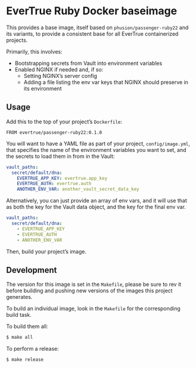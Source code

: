 # EverTrue Ruby Docker baseimage

This provides a base image, itself based on `phusion/passenger-ruby22` and its variants, to provide a consistent base for all EverTrue containerized projects.

Primarily, this involves:

* Bootstrapping secrets from Vault into environment variables
* Enabled NGINX if needed and, if so:
    - Setting NGINX’s server config
    - Adding a file listing the env var keys that NGINX should preserve in its environment

## Usage

Add this to the top of your project’s `Dockerfile`:

```
FROM evertrue/passenger-ruby22:0.1.0
```

You will want to have a YAML file as part of your project, `config/image.yml`, that specifies the name of the environment variables you want to set, and the secrets to load them in from in the Vault:

```yaml
vault_paths:
  secret/default/dna:
    EVERTRUE_APP_KEY: evertrue.app_key
    EVERTRUE_AUTH: evertrue.auth
    ANOTHER_ENV_VAR: another_vault_secret_data_key
```

Alternatively, you can just provide an array of env vars, and it will use that as both the key for the Vault data object, and the key for the final env var.

```yaml
vault_paths:
  secret/default/dna:
    - EVERTRUE_APP_KEY
    - EVERTRUE_AUTH
    - ANOTHER_ENV_VAR
```

Then, build your project’s image.

## Development

The version for this image is set in the `Makefile`, please be sure to rev it before building and pushing new versions of the images this project generates.

To build an individual image, look in the `Makefile` for the corresponding build task.

To build them all:

```bash
$ make all
```

To perform a release:

```bash
$ make release
```
